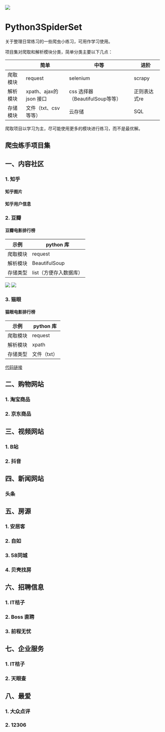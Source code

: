 ![](https://img.shields.io/badge/language-Python3.7-orange.svg)

# Python3SpiderSet
关于整理日常练习的一些爬虫小练习，可用作学习使用。

项目集对爬取和解析模块分类，简单分类主要以下几点：

|  | 简单 | 中等 | 进阶 |
| --- | --- | --- | --- |
| 爬取模块 | request |selenium|  scrapy|
| 解析模块 |xpath、ajax的json 接口 | css 选择器（BeautifulSoup等等） |  正则表达式re|
| 存储模块 | 文件（txt、csv 等等） | 云存储 | SQL |


爬取项目以学习为主，尽可能使用更多的模块进行练习，而不是最优解。



## 爬虫练手项目集
## 一、内容社区
### 1. 知乎
#### 知乎图片
#### 知乎用户信息

### 2. 豆瓣
####  豆瓣电影排行榜
| 示例 | python 库 | 
| --- | --- | 
| 爬取模块 | request | 
| 解析模块 | BeautifulSoup |
|存储类型|list（方便存入数据库）|

![](http://blog.pasca.top/2019-11-01-15725793256187.jpg)
![](http://blog.pasca.top/2019-11-01-15726140784017.jpg)


    
### 3. 猫眼
#### 猫眼电影排行榜
    
| 示例 | python 库 | 
| --- | --- | 
| 爬取模块 | request | 
| 解析模块 | xpath |
|存储类型|文件（txt）|

[代码链接](https://github.com/pasca520/Python3SpiderSet/blob/master/maoYan_rank_spider.py)

## 二、购物网站
### 1. 淘宝商品
### 2. 京东商品

## 三、视频网站
### 1. B站
### 2. 抖音

## 四、新闻网站
### 头条


##  五、房源
### 1. 安居客
### 2. 自如
### 3. 58同城
### 4. 贝壳找房


## 六、招聘信息
### 1. IT桔子
### 2. Boss 直聘
### 3. 前程无忧


## 七、企业服务
### 1. IT桔子
### 2. 天眼查


## 八、最爱
### 1. 大众点评
### 2. 12306
